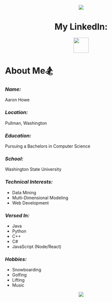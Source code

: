 <p align="center">
  <img src="https://capsule-render.vercel.app/api?&text=Welcome!&animation=fadeIn&type=waving&&color=gradient&height=100"/>
</p>

<h1 align="center">
  My LinkedIn:
</h1>

<p align="center">
<a href="https://www.linkedin.com/in/aaron-howe-b25609173/">
  <img height="50" src="https://img.icons8.com/?size=100&id=xuvGCOXi8Wyg&format=png&color=000000"/>
</a>
</p>

<h1>About Me🏂</h1>

### ***Name:***
Aaron Howe
### ***Location:*** 
Pullman, Washington
### ***Education:*** 
Pursuing a Bachelors in Computer Science
### ***School:***
Washington State University
### ***Technical Interests:***
- Data Mining
- Multi-Dimensional Modeling
- Web Development
### ***Versed In:***
- Java
- Python
- C++
- C#
- JavaScript (Node/React)
### ***Hobbies:*** 
- Snowboarding
- Golfing
- Lifting
- Music

<p align="center">
  <img src="https://capsule-render.vercel.app/api?type=waving&color=gradient&height=100&section=footer"/>
</p>
